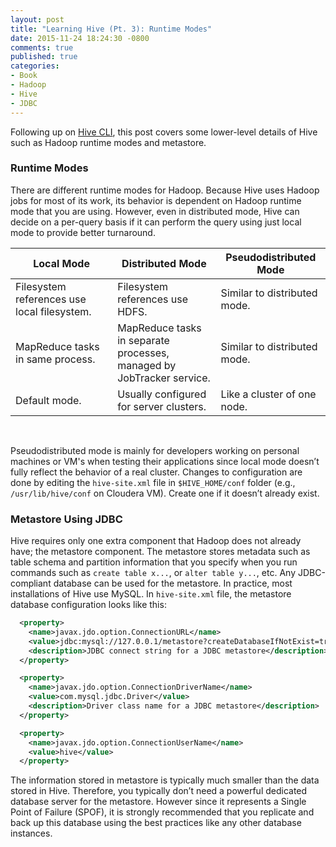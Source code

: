 ```yaml
---
layout: post
title: "Learning Hive (Pt. 3): Runtime Modes"
date: 2015-11-24 18:24:30 -0800
comments: true
published: true
categories: 
- Book
- Hadoop
- Hive
- JDBC
---
```


Following up on [Hive CLI](/blog/2015/11/23/programming-hive-hive-cli/), this post covers some lower-level details of Hive such as Hadoop runtime modes and metastore.

### Runtime Modes

There are different runtime modes for Hadoop. 
Because Hive uses Hadoop jobs for most of its work, its behavior is dependent on Hadoop runtime mode that you are using. 
However, even in distributed mode, Hive can decide on a per-query basis if it can perform the query using just local mode to provide better turnaround.

| Local Mode | Distributed Mode | Pseudodistributed Mode |
| --- | --- | --- |
| Filesystem references use local filesystem. | Filesystem references use HDFS. | Similar to distributed mode. |
| MapReduce tasks in same process. |  MapReduce tasks in separate <br>processes, managed by JobTracker service. | Similar to distributed mode.|
| Default mode. | Usually configured for server clusters. | Like a cluster of one node.|

<br>

Pseudodistributed mode is mainly for developers working on personal machines or VM's when testing their applications since local mode doesn’t fully reflect the behavior of a real cluster. Changes to configuration are done by editing the `hive-site.xml` file in `$HIVE_HOME/conf` folder (e.g., `/usr/lib/hive/conf` on Cloudera VM). Create one if it doesn’t already exist.

### Metastore Using JDBC

Hive requires only one extra component that Hadoop does not already have; the metastore component. 
The metastore stores metadata such as table schema and partition information that you specify when you run commands such as `create table x...`, or `alter table y...`, etc. 
Any JDBC-compliant database can be used for the metastore. In practice, most installations of Hive use MySQL. 
In `hive-site.xml` file, the metastore database configuration looks like this:

``` xml
  <property>
    <name>javax.jdo.option.ConnectionURL</name>
    <value>jdbc:mysql://127.0.0.1/metastore?createDatabaseIfNotExist=true</value>
    <description>JDBC connect string for a JDBC metastore</description>
  </property>

  <property>
    <name>javax.jdo.option.ConnectionDriverName</name>
    <value>com.mysql.jdbc.Driver</value>
    <description>Driver class name for a JDBC metastore</description>
  </property>

  <property>
    <name>javax.jdo.option.ConnectionUserName</name>
    <value>hive</value>
  </property>
```

The information stored in metastore is typically much smaller than the data stored in Hive. 
Therefore, you typically don’t need a powerful dedicated database server for the metastore. 
However since it represents a Single Point of Failure (SPOF), it is strongly recommended that you replicate and back up this database using the best practices like any other database instances.

